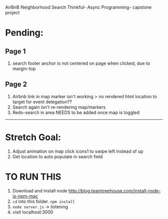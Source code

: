 AirBnB Neighborhood Search
Thinkful- Async Programming- capstone project

# Pending:

## Page 1
  1. search footer anchor is not centered on page when clicked, due to margin-top

## Page 2
  1. Airbnb link in map marker isn't working > no rendered html location to target for event delegation??
  1. Search again isn't re-rendering map/markers
  1. Redo-search in area NEEDS to be added once map is toggled

-----------


# Stretch Goal:

1. Adjust animation on map click icons1 to swipe left instead of up
1. Get location to auto populate in search field

# TO RUN THIS

1. Download and install node http://blog.teamtreehouse.com/install-node-js-npm-mac
1. `cd` into this folder. `npm install`
1. `node server.js` -> listening
1. visit localhost:3000

